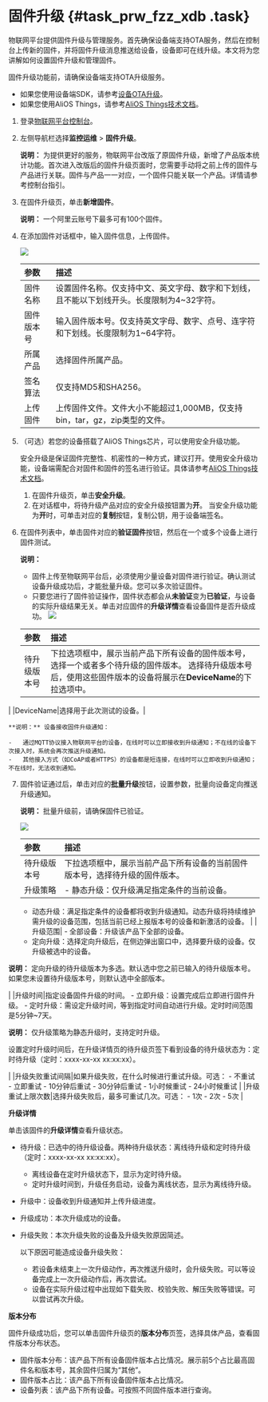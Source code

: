 # 固件升级 {#task_prw_fzz_xdb .task}

物联网平台提供固件升级与管理服务。首先确保设备端支持OTA服务，然后在控制台上传新的固件，并将固件升级消息推送给设备，设备即可在线升级。本文将为您讲解如何设置固件升级和管理固件。

固件升级功能前，请确保设备端支持OTA升级服务。

-   如果您使用设备端SDK，请参考[设备OTA升级](../../../../intl.zh-CN/设备端开发指南/设备OTA升级.md#)。
-   如果您使用AliOS Things，请参考[AliOS Things技术文档](https://github.com/alibaba/AliOS-Things/wiki)。

1.  登录[物联网平台控制台](http://iot.console.aliyun.com/)。
2.  左侧导航栏选择**监控运维** \> **固件升级**。 

    **说明：** 为提供更好的服务，物联网平台改版了原固件升级，新增了产品版本统计功能。首次进入改版后的固件升级页面时，您需要手动将之前上传的固件与产品进行关联。固件与产品一一对应，一个固件只能关联一个产品。详情请参考控制台指引。

3.  在固件升级页，单击**新增固件**。 

    **说明：** 一个阿里云账号下最多可有100个固件。

4.  在添加固件对话框中，输入固件信息，上传固件。 

    ![](http://static-aliyun-doc.oss-cn-hangzhou.aliyuncs.com/assets/img/7553/15572084873946_zh-CN.png)

    |参数|描述|
    |:-|:-|
    |固件名称|设置固件名称。仅支持中文、英文字母、数字和下划线，且不能以下划线开头。长度限制为4~32字符。|
    |固件版本号|输入固件版本号。仅支持英文字母、数字、点号、连字符和下划线。长度限制为1~64字符。|
    |所属产品|选择固件所属产品。|
    |签名算法|仅支持MD5和SHA256。|
    |上传固件|上传固件文件。文件大小不能超过1,000MB，仅支持bin，tar，gz，zip类型的文件。|

5.  （可选）若您的设备搭载了AliOS Things芯片，可以使用安全升级功能。 

    安全升级是保证固件完整性、机密性的一种方式，建议打开。使用安全升级功能，设备端需配合对固件和固件的签名进行验证。具体请参考[AliOS Things技术文档](https://github.com/alibaba/AliOS-Things/wiki)。

    1.  在固件升级页，单击**安全升级**。
    2.  在对话框中，将待升级产品对应的安全升级按钮置为**开**。 当安全升级功能为**开**时，可单击对应的**复制**按钮，复制公钥，用于设备端签名。
6.  在固件列表中，单击固件对应的**验证固件**按钮，然后在一个或多个设备上进行固件测试。 

    **说明：** 

    -   固件上传至物联网平台后，必须使用少量设备对固件进行验证。确认测试设备升级成功后，才能批量升级。您可以多次验证固件。
    -   只要您进行了固件验证操作，固件状态都会从**未验证**变为**已验证**，与设备的实际升级结果无关。单击对应固件的**升级详情**查看设备固件是否升级成功。
    ![](http://static-aliyun-doc.oss-cn-hangzhou.aliyuncs.com/assets/img/7553/155720848840338_zh-CN.png)

    |参数|描述|
    |:-|:-|
    |待升级版本号|下拉选项框中，展示当前产品下所有设备的固件版本号，选择一个或者多个待升级的固件版本。 选择待升级版本号后，使用这些固件版本的设备将展示在**DeviceName**的下拉选项中。

 |
    |DeviceName|选择用于此次测试的设备。|

    **说明：** 设备接收固件升级通知：

    -   通过MQTT协议接入物联网平台的设备，在线时可以立即接收到升级通知；不在线的设备下次接入时，系统会再次推送升级通知。
    -   其他接入方式（如CoAP或者HTTPS）的设备都是短连接，在线时可以立即收到升级通知；不在线时，无法收到通知。
7.  固件验证通过后，单击对应的**批量升级**按钮，设置参数，批量向设备定向推送升级通知。 

    **说明：** 批量升级前，请确保固件已验证。

    ![](http://static-aliyun-doc.oss-cn-hangzhou.aliyuncs.com/assets/img/7553/155720848840339_zh-CN.png)

    |参数|描述|
    |:-|:-|
    |待升级版本号|下拉选项框中，展示当前产品下所有设备的当前固件版本号，选择待升级的固件版本。|
    |升级策略|     -   静态升级：仅升级满足指定条件的当前设备。
    -   动态升级：满足指定条件的设备都将收到升级通知。动态升级将持续维护需升级的设备范围，包括当前已经上报版本号的设备和新激活的设备。
 |
    |升级范围|     -   全部设备：升级该产品下全部的设备。
    -   定向升级：选择定向升级后，在侧边弹出窗口中，选择要升级的设备。仅升级被选中的设备。

**说明：** 定向升级的待升级版本为多选。默认选中您之前已输入的待升级版本号。如果您未设置待升级版本号，则默认选中全部版本。

 |
    |升级时间|指定设备固件升级的时间。     -   立即升级：设置完成后立即进行固件升级。
    -   定时升级：需设定升级时间，等到指定时间自动进行升级。定时时间范围是5分钟~7天。

**说明：** 仅升级策略为静态升级时，支持定时升级。

设置定时升级时间后，在升级详情页的待升级页签下看到设备的待升级状态为：定时待升级（定时：xxxx-xx-xx xx:xx:xx）。

 |
    |升级失败重试间隔|如果升级失败，在什么时候进行重试升级。可选：     -   不重试
    -   立即重试
    -   10分钟后重试
    -   30分钟后重试
    -   1小时候重试
    -   24小时候重试
 |
    |升级重试上限次数|选择升级失败后，最多可重试几次。可选：     -   1次
    -   2次
    -   5次
 |


**升级详情**

单击该固件的**升级详情**查看升级状态。

-   待升级：已选中的待升级设备。两种待升级状态：离线待升级和定时待升级（定时：xxxx-xx-xx xx:xx:xx）。
    -   离线设备在定时升级状态下，显示为定时待升级。
    -   定时升级时间到，升级任务启动，设备为离线状态，显示为离线待升级。
-   升级中：设备收到升级通知并上传升级进度。
-   升级成功：本次升级成功的设备。
-   升级失败：本次升级失败的设备及升级失败原因简述。

    以下原因可能造成设备升级失败：

    -   若设备未结束上一次升级动作，再次推送升级时，会升级失败。可以等设备完成上一次升级动作后，再次尝试。
    -   设备在实际升级过程中出现如下载失败、校验失败、解压失败等错误。可以尝试再次升级。

**版本分布**

固件升级成功后，您可以单击固件升级页的**版本分布**页签，选择具体产品，查看固件版本分布状态。

-   固件版本分布：该产品下所有设备固件版本占比情况。展示前5个占比最高固件名和版本号，其余固件归属为“其他”。
-   固件版本占比：该产品下所有设备固件版本占比情况。
-   设备列表：该产品下所有设备。可按照不同固件版本进行查询。

